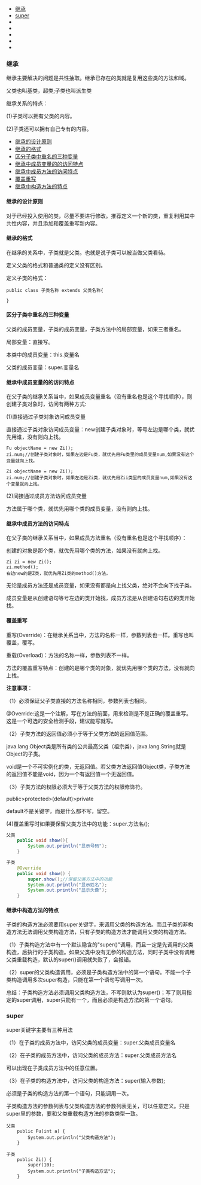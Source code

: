 - [继承](#继承)
- [super](#super)
- [](#)
- [](#)
- [](#)
- [](#)
- [](#)

### 继承

继承主要解决的问题是共性抽取。继承已存在的类就是复用这些类的方法和域。

父类也叫基类，超类;子类也叫派生类

继承关系的特点：

(1)子类可以拥有父类的内容。

(2)子类还可以拥有自己专有的内容。

- [继承的设计原则](#继承的设计原则)
- [继承的格式](#继承的格式)
- [区分子类中重名的三种变量](#区分子类中重名的三种变量)
- [继承中成员变量的的访问特点 ](#继承中成员变量的的访问特点 )
- [继承中成员方法的访问特点](#继承中成员方法的访问特点)
- [覆盖重写](#覆盖重写)
- [继承中构造方法的特点](#继承中构造方法的特点)

#### 继承的设计原则

对于已经投入使用的类，尽量不要进行修改。推荐定义一个新的类，重复利用其中共性内容，并且添加和覆盖重写新内容。

#### 继承的格式

在继承的关系中，子类就是父类。也就是说子类可以被当做父类看待。

定义父类的格式和普通类的定义没有区别。

定义子类的格式：
```
public class 子类名称 extends 父类名称{

}
```
#### 区分子类中重名的三种变量

父类的成员变量，子类的成员变量，子类方法中的局部变量，如果三者重名。

局部变量：直接写。

本类中的成员变量：this.变量名

父类的成员变量：super.变量名

#### 继承中成员变量的的访问特点 

在父子类的继承关系当中，如果成员变量重名（没有重名也是这个寻找顺序），则创建子类对象时，访问有两种方式:

(1)直接通过子类对象访问成员变量

直接通过子类对象访问成员变量：new创建子类对象时，等号左边是哪个类，就优先用谁，没有则向上找。
```
Fu objectName = new Zi();
zi.num;//创建子类对象时，如果左边是Fu类，就优先用Fu类里的成员变量num,如果没有这个变量就向上找。

Zi objectName = new Zi();
zi.num;//创建子类对象时，如果左边是Zi类，就优先用Zii类里的成员变量num,如果没有这个变量就向上找。
```
(2)间接通过成员方法访问成员变量

方法属于哪个类，就优先用哪个类的成员变量，没有则向上找。


#### 继承中成员方法的访问特点

在父子类的继承关系当中，如果成员方法重名（没有重名也是这个寻找顺序）：

创建的对象是那个类，就优先用哪个类的方法，如果没有就向上找。
```
Zi zi = new Zi();
zi.method();
右边new的是Z类，就优先用Zi类的method()方法。
```

无论是成员方法还是成员变量，如果没有都是向上找父类，绝对不会向下找子类。

成员变量是从创建语句等号左边的类开始找，成员方法是从创建语句右边的类开始找。

#### 覆盖重写

重写(Override)：在继承关系当中，方法的名称一样，参数列表也一样。重写也叫覆盖，覆写。

重载(Overload)：方法的名称一样，参数列表不一样。

方法的覆盖重写特点：创建的是哪个类的对象，就优先用哪个类的方法，没有就向上找。

**注意事项**：

（1）必须保证父子类直接的方法名称相同，参数列表也相同。

@Override:这是一个注解，写在方法的前面，用来检测是不是正确的覆盖重写。这是一个可选的安全检测手段，建议能写就写。

（2）子类方法的返回值必须小于等于父类方法的返回值范围。

java.lang.Object类是所有类的公共最高父类（祖宗类），java.lang.String就是Object的子类。

void是一个不可实例化的类，无返回值。若父类方法返回值Object类，子类方法的返回值不能是void，因为一个有返回值一个无返回值。

（3）子类方法的权限必须大于等于父类方法的权限修饰符。

public>protected>(default)>private

default不是关键字，而是什么都不写，留空。

(4)覆盖重写时如果要保留父类方法中的功能：super.方法名();

```java
父类    
    public void show(){
        System.out.println("显示号码");
    }
```
```java
子类
    @Override
    public void show() {
        super.show();//保留父类方法中的功能
        System.out.println("显示姓名");
        System.out.println("显示头像");
    }
```

#### 继承中构造方法的特点

子类的构造方法必须要用super关键字，来调用父类的构造方法。而且子类的非构造方法无法调用父类构造方法，只有子类的构造方法才能调用父类的构造方法。

（1）子类构造方法中有一个默认隐含的"super()"调用，而且一定是先调用的父类构造，后执行的子类构造。如果父类中没有无参的构造方法，同时子类中没有调用父类重载构造，默认的super()调用就失败了，会报错。

（2）super的父类构造调用，必须是子类构造方法中的第一个语句。不能一个子类构造调用多次super构造，只能在第一个语句写调用一次。

总结：子类构造方法必须调用父类构造方法，不写则默认为super()；写了则用指定的super调用，super只能有一个，而且必须是构造方法的第一个语句。

### super

super关键字主要有三种用法

（1）在子类的成员方法中，访问父类的成员变量：super.父类成员变量名

（2）在子类的成员方法中，访问父类的成员方法：super.父类成员方法名

可以出现在子类成员方法中的任意位置。

（3）在子类的构造方法中，访问父类的构造方法：super(输入参数);

必须是子类的构造方法的第一个语句，只能调用一次。

子类构造方法的参数列表与父类构造方法的参数列表无关，可以任意定义。只是super里的参数，要和父类重载构造方法的参数类型一致。
```
父类   
    public Fu(int a) {
        System.out.println("父类构造方法");
    }
```
```
子类  
    public Zi() {
        super(10);
        System.out.println("子类构造方法");
    }
```
